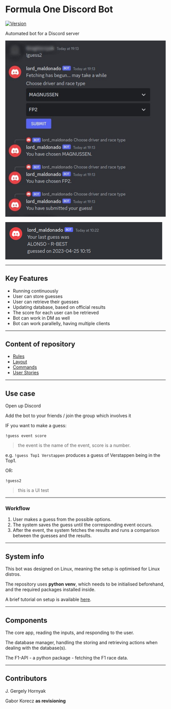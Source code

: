 # Formula One Discord Bot

[![Version](https://badge.fury.io/gh/tterb%2FHyde.svg)](https://badge.fury.io/gh/tterb%2FHyde)

Automated bot for a Discord server

![screenshot from Discord](docs/images/screenShot_guess2.jpg)

![screenshot from Discord](docs/images/screenShot_showlast2.png)

---

## Key Features

- Running continuously
- User can store guesses
- User can retrieve their guesses
- Updating database, based on official results
- The score for each user can be retrieved
- Bot can work in DM as well
- Bot can work parallelly, having multiple clients

---

## Content of repository

- [Rules](docs/rulebook.md)
- [Layout](docs/layout.md)
- [Commands](docs/commands.md)
- [User Stories](docs/user_stories.md)

---

## Use case

Open up Discord

Add the bot to your friends / join the group which involves it

IF you want to make a guess:

`!guess event score`

> the event is the name of the event, score is a number.

e.g. `!guess Top1 Verstappen` produces a guess of Verstappen being in the Top1.

OR:

`!guess2`

> this is a UI test

---

### Workflow

1. User makes a guess from the possible options.
2. The system saves the guess until the corresponding event occurs.
3. After the event, the system fetches the results and runs a comparison between the guesses and the results.

---

## System info

This bot was designed on Linux, meaning the setup is optimised for Linux distros.

The repository uses **python venv**, which needs to be initialised beforehand, and the required packages installed inside.  

A brief tutorial on setup is available [here](setup.md).

---

## Components

The core app, reading the inputs, and responding to the user.

The database manager, handling the storing and retrieving actions when dealing with the database(s).

The F1-API - a python package - fetching the F1 race data.

---

## Contributors

J. Gergely Hornyak

Gabor Korecz **as revisioning**

